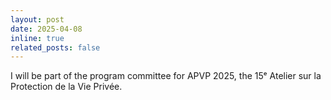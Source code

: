 ```yaml
---
layout: post
date: 2025-04-08
inline: true
related_posts: false
---
```


I will be part of the program committee for APVP 2025, the 15ᵉ Atelier sur la Protection de la Vie Privée.
